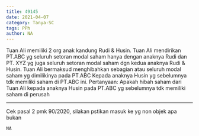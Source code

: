 ```yaml
---
title: 49145
date: 2021-04-07
category: Tanya-SC
tags: PPh
author: NA
---
```


Tuan Ali memiliki 2 org anak kandung Rudi & Husin. Tuan Ali mendirikan PT.ABC yg seluruh setoran modal saham hanya dengan anaknya Rudi dan PT. XYZ yg juga seluruh setoran modal saham dgn kedua anaknya Rudi & Husin. Tuan Ali bermaksud menghibahkan sebagian atau seluruh modal saham yg dimilikinya pada PT.ABC Kepada anaknya Husin yg sebelumnya tdk memiliki saham di PT.ABC ini. Pertanyaan: Apakah hibah saham dari Tuan Ali kepada anaknya Husin pada PT.ABC yg sebelumnya tdk memiliki saham di perusah

---

Cek pasal 2 pmk 90/2020, silakan pstikan masuk ke yg non objek apa bukan

`NA`
